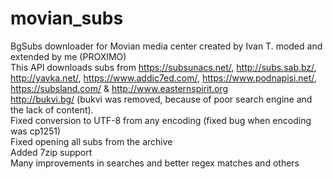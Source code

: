 # movian_subs
BgSubs downloader for Movian media center created by Ivan T. moded and extended by me (PROXIMO)
<br>This API downloads subs from https://subsunacs.net/, http://subs.sab.bz/, http://yavka.net/, https://www.addic7ed.com/, https://www.podnapisi.net/, https://subsland.com/ & http://www.easternspirit.org
<br>http://bukvi.bg/ (bukvi was removed, because of poor search engine and the lack of content).
<br>Fixed conversion to UTF-8 from any encoding (fixed bug when encoding was cp1251)
<br>Fixed opening all subs from the archive
<br>Added 7zip support
<br>Many improvements in searches and better regex matches and others
